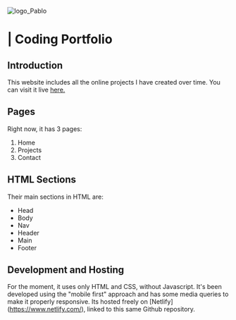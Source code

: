 ![logo_Pablo](https://www.olondriz.com/wp-content/uploads/2019/10/Pablo3_.png)

# | Coding Portfolio

## Introduction

This website includes all the online projects I have created over time. You can visit it live [here.](https://www.portfolio.olondriz.com)

## Pages

Right now, it has 3 pages: 

1. Home
2. Projects
3. Contact

## HTML Sections

Their main sections in HTML are:

* Head
* Body
* Nav
* Header
* Main
* Footer

## Development and Hosting

For the moment, it uses only HTML and CSS, without Javascript. 
It's been developed using the "mobile first" approach and has some media queries to make it properly responsive. Its hosted freely on [Netlify] (https://www.netlify.com/), linked to this same Github repository.

